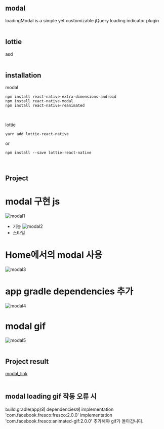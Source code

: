 
## modal
loadingModal is a simple yet customizable jQuery loading indicator plugin
<br>
<br>
## lottie
asd
<br>
<br>
## installation
modal
```
npm install react-native-extra-dimensions-android
npm install react-native-modal
npm install react-native-reanimated
```
<br>

lottie
```
yarn add lottie-react-native
```
or
```
npm install --save lottie-react-native
```
<br>

## Project
# modal 구현 js
![modal1](https://user-images.githubusercontent.com/58720791/73995623-8c8d0780-499c-11ea-8b46-0eee2cabb017.PNG)
- 기능
![modal2](https://user-images.githubusercontent.com/58720791/73995625-8dbe3480-499c-11ea-9342-2c5691081105.PNG)
- 스타일
# Home에서의 modal 사용
![modal3](https://user-images.githubusercontent.com/58720791/73995627-8e56cb00-499c-11ea-8a35-689dcffd4fec.PNG)
# app gradle dependencies 추가
![modal4](https://user-images.githubusercontent.com/58720791/73995630-8e56cb00-499c-11ea-8e17-27bc599ff637.PNG)
# modal gif
![modal5](https://user-images.githubusercontent.com/58720791/73995631-8eef6180-499c-11ea-8d4e-63c12fd6d39d.PNG)
<br>
<br>

## Project result
[modal_link](https://youtu.be/yG87gocWc2g)
<br>
<br>

## modal loading gif 작동 오류 시
build.gradle(app)의
dependencies에
implementation 'com.facebook.fresco:fresco:2.0.0' implementation 'com.facebook.fresco:animated-gif:2.0.0' 추가해야 gif가 돌아갑니다.

